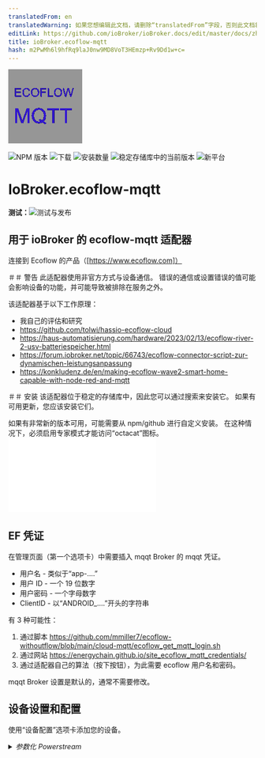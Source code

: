 ```yaml
---
translatedFrom: en
translatedWarning: 如果您想编辑此文档，请删除“translatedFrom”字段，否则此文档将再次自动翻译
editLink: https://github.com/ioBroker/ioBroker.docs/edit/master/docs/zh-cn/adapterref/iobroker.ecoflow-mqtt/README.md
title: ioBroker.ecoflow-mqtt
hash: m2PwMh6l9hfRq9laJ0nw9MD8VoT3HEmzp+Rv9Dd1w+c=
---
```

![标识](../../../en/adapterref/iobroker.ecoflow-mqtt/admin/ecoflow-mqtt.png)

![NPM 版本](https://img.shields.io/npm/v/iobroker.ecoflow-mqtt.svg)
![下载](https://img.shields.io/npm/dm/iobroker.ecoflow-mqtt.svg)
![安装数量](https://iobroker.live/badges/ecoflow-mqtt-installed.svg)
![稳定存储库中的当前版本](https://iobroker.live/badges/ecoflow-mqtt-stable.svg)
![新平台](https://nodei.co/npm/iobroker.ecoflow-mqtt.png?downloads=true)

# IoBroker.ecoflow-mqtt
**测试：**![测试与发布](https://github.com/foxthefox/ioBroker.ecoflow-mqtt/workflows/Test%20and%20Release/badge.svg)

## 用于 ioBroker 的 ecoflow-mqtt 适配器
连接到 Ecoflow 的产品（[https://www.ecoflow.com]）

＃＃ 警告
此适配器使用非官方方式与设备通信。
错误的通信或设置错误的值可能会影响设备的功能，并可能导致被排除在服务之外。

该适配器基于以下工作原理：

* 我自己的评估和研究
* https://github.com/tolwi/hassio-ecoflow-cloud
* https://haus-automatisierung.com/hardware/2023/02/13/ecoflow-river-2-usv-batteriespeicher.html
* https://forum.iobroker.net/topic/66743/ecoflow-connector-script-zur-dynamischen-leistungsanpassung
* https://konkludenz.de/en/making-ecoflow-wave2-smart-home-capable-with-node-red-and-mqtt

＃＃ 安装
该适配器位于稳定的存储库中，因此您可以通过搜索来安装它。
如果有可用更新，您应该安装它们。

如果有非常新的版本可用，可能需要从 npm/github 进行自定义安装。
在这种情况下，必须启用专家模式才能访问“octacat”图标。
![更多细节](../../../en/adapterref/iobroker.ecoflow-mqtt/doc/en/installation.md)

## EF 凭证
在管理页面（第一个选项卡）中需要插入 mqqt Broker 的 mqqt 凭证。

* 用户名 - 类似于“app-....”
* 用户 ID - 一个 19 位数字
* 用户密码 - 一个字母数字
* ClientID - 以“ANDROID_....”开头的字符串

有 3 种可能性：

1. 通过脚本 https://github.com/mmiller7/ecoflow-withoutflow/blob/main/cloud-mqtt/ecoflow_get_mqtt_login.sh
2. 通过网站 https://energychain.github.io/site_ecoflow_mqtt_credentials/
3. 通过适配器自己的算法（按下按钮），为此需要 ecoflow 用户名和密码。

mqqt Broker 设置是默认的，通常不需要修改。

## 设备设置和配置
使用“设备配置”选项卡添加您的设备。

<details><summary><i>参数化 Powerstream</i></summary><p>

* 添加新行
* 设置 Powerstream 的设备 ID，如应用程序中所示，例如“HW51....”
* 给它一个名字
* 选择版本（600W 或 800W）

</p></详情>

<details><summary><i>参数化 Powerstation</i></summary><p>

* 添加新行
* 设置 Powerstation 的设备 ID，如应用程序中所示，字符串因设备类型而异
* 给它一个名字
* 选择设备类型
* 如果连接了附加电池组，请检查其连接的端口号

</p></详情>

<details><summary><i>智能插头参数化</i></summary><p>

* 添加新行
* 设置智能插头的设备 ID，如应用程序中所示，例如“HW52....”
* 给它一个名字
* 将类型设置为“插头”

</p></详情>

<details><summary><i>参数化 Shelly</i></summary><p>

* 添加新行
* 设置 Shelly 的设备 ID，如应用程序中所示，请注意该 ID 与 Shelly 设备本身不同
* 给它一个名字
* 将类型设置为“Shelly3EM”

</p></详情>

<details><summary><i>参数化生成器</i></summary><p>

* 添加新行
* 设置发电机的设备 ID，如应用程序中所示，例如“DGEB....”
* 给它一个名字
* 将类型设置为“生成器”

</p></详情>

<details><summary><i>智能家居面板参数化</i></summary><p>

* 添加新行
* 设置发电机的设备 ID，如应用程序中所示，例如“SP10....”
* 给它一个名字
* 将类型设置为“SHP”或“SHP2”

</p></详情>

<details><summary><i>参数化电源套件和集线器</i></summary><p>

* 添加新行
* 设置电源套件的设备 ID，如应用程序中所示，例如“M10....”
* 给它一个名字
* 将类型设置为“Power Kit BP2000”或“Power Kit BP5000”
* 如果连接了第二块或第三块电池，则检查它是作为从属设备 1 还是从属设备 2

</p></详情>

<details><summary><i>参数化 Power Ocean DC 拟合</i></summary><p>

* 添加新行
* 设置发电机的设备 ID，如应用程序中所示，例如“HJ31....”
* 给它一个名字
* 将类型设置为“Power Ocean”
* 如果连接了第二块或第三块电池，则检查它是作为从属设备 1 还是从属设备 2

</p></详情>

<details><summary><i>参数化波形</i></summary><p>

* 添加新行
* 设置智能插头的设备 ID，如应用程序中所示，例如“KT21ZCH...”
* 给它一个名字
* 将类型设置为“Wave2”

</p></详情>

<details><summary><i>冰川参数化</i></summary><p>

* 添加新行
* 设置智能插头的设备 ID，如应用程序中所示，例如“BX11ZCB...”
* 给它一个名字
* 将类型设置为“冰川”

</p></详情>

使用“Homeassistant”选项卡设置与 HA 的 MQTT 连接

<details><summary><i>参数化 Homeassistant 连接器</i></summary><p>

* 启用服务
* 设置 HA 的 MQTT Broker 的用户设置
* 设置HA的MQTT Broker连接参数
* 如果需要，选择调试设置

HA端修改：

* 适配器使用 HA 中的发现功能，不需要在 HA 中配置数据点。
* MQTT 附加组件...

</p></详情>

## 更新适配器
通常，在旧版本之上安装下一个版本就足够了。在某些情况下（例如 1.0.0），可能需要清除整个对象树。
如果数据点相关值发生变化，例如范围的最小值或最大值，则必须：

- 停止适配器
- 删除了相关数据点
- 启动适配器

此后，新的范围被接管。

## IoBroker 适配器功能
* 定义的设备通过 mqtt 连接到适配器
* 适配器过滤设备的传入消息。只有改变的值才会被内部存储
* 如果应用程序在某种条件下阻止调整，则在已知的情况下会复制（例如，当电池电量低于最低值时，逆变器会打开，您可以在日志中看到警告）
* 并非所有事情都是已知的，因此状态解释的信息可能不确定，这主要用尾随的“？”标记。

### 数据点设置更新备注（最小值、最大值、单位……）
如果在新版本的适配器中更改了数据点的设置（例如名称、单位、最大值），则更改只有在您执行以下操作后才会生效：

- 停止适配器实例
- 删除相应的数据点或适配器实例的整个对象结构
- 启动适配器实例

在启动期间会创建数据点，但如果存在则不会更改。

### 警告/错误的备注
适配器中的某些事件被标记为警告或错误，以便在日志级别处于信息模式时显示在日志中。
这不一定是故障或适配器不工作的指示，它更像是非预期行为的标志。原因可能不在适配器本身，但会引起注意。

## HA 连接器/网关
* HA 中的 MQTT 发现功能可实现优雅的信息交换方式
* 当 MQTT 代理已在 HA 中运行时，MQTT 发现功能可能无法激活，需要在重新配置 MQTT 服务时启用它
* 每次启动 iobroker 适配器时，所有发现对象都会传输到 HA（即使它们应该保留在 HA 中）
* iobroker 适配器过滤设备的传入消息。只有改变的值才会在内部存储并传输到 HA。
* 如果设备数据更新未设置某个值，则该值将在 HA 中显示为未知
* 如果设备可访问，则可用性将显示在设备连接中，这将继承到“子设备”（不可用性以相同的方式处理）

### 功能注释
* 由于信息更新和命令传输的异步性，有时可能会出现竞争条件。因此，可以观察到命令开关及其来回切换直至其保持不动。
* iobroker 可能无法正确识别 HA 的重启，因此需要手动重启适配器（WIP）

## 使用数据点实现设备和结构
对设备数据的一些解释

* 数字 -> 具有数值的数据点
* 级别 -> 具有数值的可调整数据点，有时也具有数字表示的选择
* 开关 -> 可调整数据点布尔值
* 诊断 -> 布尔或多状态数据点转换为文本
* 字符串 -> 数据点仅作为文本
* 数组 -> 带有数组的数据点
* 值到文本的转换可能会使用未经验证的文本（欢迎反馈），这在文本末尾以“？”表示

### 发电站
[里弗马克斯](./doc/devices/rivermax.md)

[河专业](./doc/devices/riverpro.md)

[德尔塔迷你](./doc/devices/deltamini.md)

[三角洲](./doc/devices/delta.md)

[达美航空](./doc/devices/deltamax.md)

[達達貿易](./doc/devices/deltapro.md)

[河流 2 最大](./doc/devices/river2max.md)

[河流 2 临](./doc/devices/river2pro.md)

[達美航空 2](./doc/devices/delta2.md)

[达美航空 2 Max](./doc/devices/delta2max.md)

[德尔塔专业版](./doc/devices/deltaproultra.md)

### 智能家居面板
[智能家居面板](./doc/devices/panel.md)

[智能家居面板2](./doc/devices/panel2.md)

### 电源套件和集线器
[电源套件](./doc/devices/powerkit.md)

### 动力海洋
[力洋](./doc/devices/powerocean.md)

### 生成器
[发电机](./doc/devices/generator.md)

双燃料发电机不可用，但如果有数据则可以实施。

### 电力流
[动力流](./doc/devices/pstream600.md)

还实现了 800W 版本，唯一的区别是最大功率为 800W。
供电优先级 -> 0/false = 优先电网供电；-> 1/true = 优先电池供电（充电）

### 智能插头
[智能插头](./doc/devices/plug.md)

### Shelly 设备
[Shelly3EM](./doc/devices/shelly3em.md)

### Wave 2 空调
[Wave2](./doc/devices/wave2.md)

波浪不可用，如果有数据，则可以实现。

### 冰川冰箱
[冰川](./doc/devices/glacier.md)

待办事项
* 检查命令中被遗忘的边界条件（抑制命令，或者附加值）
* 如果需要倒车，请检查蜂鸣命令
* SlaveBattery DM，输出功率乘以 10
* 更多 SHP 值的 getCmds

## 免责声明
此开源软件与 Ecoflow 公司没有任何关联或认可。
使用该软件的风险由您自行承担，对于使用该软件可能产生的任何潜在损害或问题，我不承担任何责任。重要的是要注意，使用此开源软件不会得到 Ecoflow 公司的直接支持或保证。

## Changelog

### 1.0.5 (npm)
* (foxthefox) mppt.outWatts 500 -> 600; inverter_heartbeat.invOutputWatts 800 -> 810
* (foxthefox) update of Readme (adapter now in stable)
* (foxthefox) changes for responsive design #160

### 1.0.4 (npm)
* (foxthefox) some more protobuf decoding for power ocean (ev pulse portion)
* (foxthefox) correction for powerkit telegram reception #99
* (foxthefox) corrected/imroved powerkit datapoints

### 1.0.3 (npm)
* (foxthefox) watth16/17/18 upper range 10kWh
* (foxthefox) 'Backup reserve' option added for D2M #137
* (foxthefox) preparations for DeltaPro3 decode


### 1.0.2 (npm)
* (foxthefox) correction of SHP commands (#130)

### 1.0.1 (npm)
* (foxthefox) correction to level commands (not recognized when appendix level.xxx)
* (foxthefox) "this." for timer functions
* (foxthefox) corrected some debug functions
* (foxthefox) min js-controller = 5.0.12

### 1.0.0 (npm) BREAKING
* (foxthefox) correction of state roles (requires deletion of ecoflow objecttree!)
* (foxthefox) deletion of InverterHeartbeat2 of power stream, since latest FW does not deliver this telegram anymore (most likely part of the larger inverter_heartbeat)
* (foxthefox) some multiplication and max settings for SHP and Power Ocean corrected, 


### 0.0.42 (npm)
* (foxthefox) correction SHP command
* (foxthefox) new data point power ocean, range min corrections
* (foxthefox) shelly3em model definition
* (foxthefox) IOB checker corrections

### 0.0.41 (npm)
* (foxthefox) correction in Compare function

### 0.0.40 (npm)
* (foxthefox) IOB checker corrections

### 0.0.39 (npm)
* (foxthefox) update devDeps
* (foxthefox) eslint upgrade and corrections

### 0.0.38 (npm)
* (foxthefox) additional datapoints for power ocean
* (foxthefox) corrections for upper limit on power ocean data points

### 0.0.37 (npm)
* (foxthefox) corrections for HA discovery of PowerOcean/SHP2/PowerKit

### 0.0.36 (npm)
* (foxthefox) correction bmsMaster.cellVol/cellTemp as array for DeltaPro
* (foxthefox) correction for transfer of values derived from protobuf to HA
* (foxthefox) enhanced to device specific logging

### 0.0.35 (npm)
* (foxthefox) unified detail debug settings, device specific debugging (new checkbox in device config)

### 0.0.34 (npm)
* (foxthefox) first implementation for power ocean kit
* (foxthefox) first implementation for smart home panel 2
* (foxthefox) new values watth16/17/18 for powerstream
* (foxthefox) deltapro max values mmpt.inAmp, mpptTemp
* (foxthefox) fixed updates to info.reconnects
* (foxthefox) fixed #90 cfgAcEnabled on river2max
* (foxthefox) logging enhancements

### 0.0.33 (npm)
* (foxthefox) added Power Kit
* (foxthefox) added new object ratedPower as command for powerstream 

### 0.0.32 (npm)
* (foxthefox) added Shelly3EM reporting (cloud to cloud connection to be setup in EF App)

### 0.0.31 (npm)
* (foxthefox) optimization EF MQTT reconnect
* (foxthefox) initial update slave battery to HA
* (foxthefox) online status from latestQuotas
* (foxthefox) adapter config merge all device tabs into one (to overcome the problem that on tablets the last tab is not reachable), size adjustment
* (foxthefox) correction for deltapro at xt60ChgType
* (foxthefox) correction for river2max commands

### 0.0.30 (npm)
* (foxthefox) correction for River2Pro/Max cmd dcChgCurrent
* (foxthefox) correction for Delta2 cmd dcChgCurrent/pv2DcChgCurrent
* (foxthefox) correction for slave battery transfer to HA

### 0.0.29 (npm)
* (foxthefox) new objects for wave2
* (foxthefox) device emulation
* (foxthefox) mppt max value corrections

### 0.0.28 (npm)
* (foxthefox) fix value normalization (DP,wave2,glacier)
* (foxthefox) set actions initially to false to avoid null
* (foxthefox) fix latestQuotas for glacier/wave2
* (foxthefox) enhance logging

### 0.0.27 (npm)
* (foxthefox) fixed issues with additional battery and homeassistant transfer
* (foxthefox) bmsMaster Delta Pro new points (maxVolDiff,mosState,cellSeriesNum,cellNtcNum)
* (foxthefox) fix issue with SHP heartbeat.errorCodes

### 0.0.26 (npm)
* (foxthefox) bmasMaster.amp max = 50
* (foxthefox) corrections SHP

### 0.0.25 (npm)
* (foxthefox) new datapoints for DeltaPro

### 0.0.24 (npm)
* (foxthefox) SHP incomming data processing

### 0.0.23 (npm)
* (foxthefox) correction to latestQuotas (shift from info to action)
* (foxthefox) X_Unknown_15 range max 1000
* (foxthefox) new debug button for devices with protobuf msg

### 0.0.22 (npm)
* (foxthefox) Homeassistant Connector/Gateway
* (foxthefox) added Generator (indication only, no knowledge on commands)
* (foxthefox) added Delta Pro Ultra
* (foxthefox) added Smart Home Panel
* (foxthefox) latestQuotas/getTimeTaskConfig moved from info to action
* (foxthefox) uptime no max boundary
* (foxthefox) several adjustable values which represent a mode or predefined set of settings are now using "states" definition (IOB)
* (foxthefox) changed factor for pd/usb1Watts, usb2Watts, qcUsb1Watts, qcUsb2Watts
* (foxthefox) info for offline/online status with EF cloud
* (foxthefox) correction for protobuf cmds (dataLen)
* (foxthefox) some strings are now diagnostic
* (foxthefox) X_unknown_15/17/34 are now numbers
* (foxthefox) skip telegrams where openBmsIdx=0, bqSysStatReg=0
* (foxthefox) deltapro mppt value changes (inWatts/outWatts max=1600, mult= 0.001)
* (foxthefox) deltapro new values bmsMaster.diffSoc, bmsMaster.packSn


### 0.0.21 (npm)
* (foxthefox) more debug on connection
* (foxthefox) new datapoints for wave2
* (foxthefox) deleted max on duration values
* (foxthefox) moved several datapoints from number/string to arrays (mainly wave2/glacier)
* (foxthefox) moved datapoints from string to arrays (bms*.hwVersion, bms*.hwEdition, bms*.cellVol, bms*.cellTemp, pd.bmsKitState)
* (foxthefox) plug switch "dynWattEnable" which includes plug for dynamic watts of powerstream

### 0.0.20 (npm)
* (foxthefox) first additional integration tests
* (foxthefox) corrections in data model
* (foxthefox) new datapoints for glacier
* (foxthefox) new button in config for 'debug quotas' (retrieving data for all JSON-devices and displaying it)

### 0.0.19 (npm)
* (foxthefox) better error handling of incomplete messages from pstream
* (foxthefox) added indication of time tasks
* (foxthefox) cleanup pstream/plugs creation (both are protobuf)
* (foxthefox) further refactoring of code -> devices must be again defined !
* (foxthefox) differentiation between actual energy values and historical
* (foxthefox) getAllTaskCfg for powerstations in structure info
* (foxthefox) initial lastQuotas after adapter start for powerstream and plug
* (foxthefox) interpreted unknown values have now clear names
* (foxthefox) cyclic latestQuotas call instead of forced disconnect and reconnect (reconnects value only for checking, if stays with 0/null adapter has still mqtt telegrams)
* (foxthefox) new data points for deltamax
* (foxthefox) corrected pstream value changes to 0 (numbers), pdata must be omitted

### 0.0.18 (npm)
* (foxthefox) correction of wrong version number io io-package.json

### 0.0.17
* (foxthefox) added ems objects for River2Pro
* (foxthefox) more logging to pstream decode
* (foxthefox) spelling correction for latestQuotas 

### 0.0.16
* (foxthefox) correction for array of devices, cause of "loosing" power stations

### 0.0.15
* (foxthefox) new implementation of Wave 2 Air conditioner
* (foxthefox) new implementation of Glacier refrigerator
* (foxthefox) correction of factors for delta2/delta2max/river2pro/river2max (mppt.?Vol, mppt.?Amp, mppt.?Watts)
* (foxthefox) some shifting from string to diagnostics
* (foxthefox) some updates to max values
* (foxthefox) delta2/delta2max pd.chgPowerAC and pd.chgPowerDC changed from power to energy 
* (foxthefox) correction of plug_heartbeat values, protobuf shifts from snake_case to camelCase

### 0.0.14
* (foxthefox) new implementation of River 2 Pro, River 2 Max, River Pro, River Max
* (foxthefox) new feature get "lastQuotas"
* (foxthefox) recfactoring of protobuf encoding
* (foxthefox) watth5=daily energy plug, watth6=on time plug
* (foxthefox) plug_heartbeat new values unknown16...19

### 0.0.13
* (foxthefox) correction for changing of factors for pstations
* (foxthefox) watth5 for plugs
* (foxthefox) more logging pstream/plug
* (foxthefox) optional detection of no updates from mqtt server -> reconnection

### 0.0.12
* (foxthefox) new command brightness for plugs
* (foxthefox) correction of factors for plugs
* (foxthefox) powerstream bpType with value as texts
* (foxthefox) DELTA 2 factors corrected (mppt.inVol, mppt.inAmp,mppt.carOutAmp, mppt.carOutVol)
* (foxthefox) naming of watth1...8 (except 5)

### 0.0.11
* (foxthefox) correction this.pstreamStatesDict to cope with pstream and plug

### 0.0.10
* (foxthefox) unknown pstream message debug possibility
* (foxthefox) inv.outTemp max=90°C, inverter_heartbeat.pv1/2inputWatts max=600W
* (foxthefox) new function -> smart plugs

### 0.0.9
* (foxthefox) final version of credential creation, at least 6.12.3 for admin required
* (foxthefox) pd.wattsInSum max=4000W, pd.wattsOutSum max=4000W
* (foxthefox) unknwon59 -> batChargingTime, battMin -> batDischargingTime
* (foxthefox) processing multiple messages in one datagram 

### 0.0.8
* (foxthefox) Delta2Max mppt.outVol mult=0.001 instead 0.1
* (foxthefox) handling additional battery for Delta2Max
* (foxthefox) pd.dsgPowerAC -> mult 0.001 Delta2Max
* (foxthefox) pd.chgPowerAC -> mult 0.001 Delta2Max
* (foxthefox) inv.acChgRatedPower -> max 4000W
* (foxthefox) inv.FastChgWatts -> max 2400W
* (foxthefox) chgwatts Delta 2 -> min 50W

### 0.0.7
* (foxthefox) jsonUI wrong attr for additional battery corrected

### 0.0.6
* (foxthefox) device doc
* (foxthefox) cfgDcChgCurrent/pv2DcChgCurrent changed back to start at 4A

### 0.0.5
* (foxthefox) cfgDcChgCurrent/pv2DcChgCurrent again with min=0, seems that there comes 0 at a certein telegram and causing warning
* (foxthefox) energy values (yield per day) for powerstream

### 0.0.4
* (foxthefox) new switch inverter_heartbeat.feedPriority (handling the excessive solar energy when battery is full)

### 0.0.3
* (foxthefox) requirement for admin 6.12.2 -> 6.12.0
* (foxthefox) iverter_heartbeat pv1InputCur, pv2InputCur factor corrected now 0.1
* (foxthefox) ems.chgAmp factor 0.0001 ( seemed too high by factor 10 )
* (foxthefox) bmsMaster.tagChgAmp factor 0.0001 ( seemed too high by factor 10 )
* (foxthefox) delta2max command for cfgDcChgCurrent/pv2DcChgCurrent changed
* (foxthefox) ensuring that commanded bppowerSoc value is always minimum 5% higher than the ems.minDsgSoc, also putting actual minDsgSoc into the command

### 0.0.2
* (foxthefox) pv2DcChgCurrent as level in delta2max
* (foxthefox) *pv2DcChgCurrent with range 4-8 and step 2
* (foxthefox) chgPauseFlag as switch in delta2max

### 0.0.1 (npm)
* (foxthefox) initial release

## License
MIT License

Copyright (c) 2023-2024 foxthefox <foxthefox@wysiwis.net>

Permission is hereby granted, free of charge, to any person obtaining a copy
of this software and associated documentation files (the "Software"), to deal
in the Software without restriction, including without limitation the rights
to use, copy, modify, merge, publish, distribute, sublicense, and/or sell
copies of the Software, and to permit persons to whom the Software is
furnished to do so, subject to the following conditions:

The above copyright notice and this permission notice shall be included in all
copies or substantial portions of the Software.

THE SOFTWARE IS PROVIDED "AS IS", WITHOUT WARRANTY OF ANY KIND, EXPRESS OR
IMPLIED, INCLUDING BUT NOT LIMITED TO THE WARRANTIES OF MERCHANTABILITY,
FITNESS FOR A PARTICULAR PURPOSE AND NONINFRINGEMENT. IN NO EVENT SHALL THE
AUTHORS OR COPYRIGHT HOLDERS BE LIABLE FOR ANY CLAIM, DAMAGES OR OTHER
LIABILITY, WHETHER IN AN ACTION OF CONTRACT, TORT OR OTHERWISE, ARISING FROM,
OUT OF OR IN CONNECTION WITH THE SOFTWARE OR THE USE OR OTHER DEALINGS IN THE
SOFTWARE.